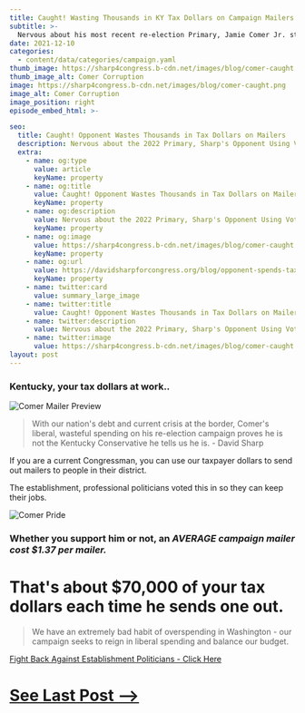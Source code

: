 ```yaml
---
title: Caught! Wasting Thousands in KY Tax Dollars on Campaign Mailers
subtitle: >-
  Nervous about his most recent re-election Primary, Jamie Comer Jr. starts liberal spending on expensive campaign mailers.
date: 2021-12-10
categories:
  - content/data/categories/campaign.yaml
thumb_image: https://sharp4congress.b-cdn.net/images/blog/comer-caught.png
thumb_image_alt: Comer Corruption
image: https://sharp4congress.b-cdn.net/images/blog/comer-caught.png
image_alt: Comer Corruption
image_position: right
episode_embed_html: >-

seo:
  title: Caught! Opponent Wastes Thousands in Tax Dollars on Mailers
  description: Nervous about the 2022 Primary, Sharp's Opponent Using Voter Tax Dollars to Fund Campaign
  extra:
    - name: og:type
      value: article
      keyName: property
    - name: og:title
      value: Caught! Opponent Wastes Thousands in Tax Dollars on Mailers
      keyName: property
    - name: og:description
      value: Nervous about the 2022 Primary, Sharp's Opponent Using Voter Tax Dollars to Fund Campaign
      keyName: property
    - name: og:image
      value: https://sharp4congress.b-cdn.net/images/blog/comer-caught.png
      keyName: property
    - name: og:url
      value: https://davidsharpforcongress.org/blog/opponent-spends-tax-dollars-on-mailers
      keyName: property
    - name: twitter:card
      value: summary_large_image
    - name: twitter:title
      value: Caught! Opponent Wastes Thousands in Tax Dollars on Mailers
    - name: twitter:description
      value: Nervous about the 2022 Primary, Sharp's Opponent Using Voter Tax Dollars to Fund Campaign
    - name: twitter:image
      value: https://sharp4congress.b-cdn.net/images/blog/comer-caught.png
layout: post
---
```


### Kentucky, your tax dollars at work..

![Comer Mailer Preview](https://sharp4congress.b-cdn.net/images/blog/comer-card.png)

> With our nation's debt and current crisis at the border, Comer's liberal, wasteful spending on his re-election campaign proves he is not the Kentucky Conservative he tells us he is. - David Sharp

If you are a current Congressman, you can use our taxpayer dollars to send out mailers to people in their district.

The establishment, professional politicians voted this in so they can keep their jobs.

![Comer Pride](https://sharp4congress.b-cdn.net/images/jamie-jr-3.png)

### Whether you support him or not, an ***AVERAGE campaign mailer cost $1.37 per mailer.***

# That's about $70,000 of your tax dollars each time he sends one out.

> We have an extremely bad habit of overspending in Washington - our campaign seeks to reign in liberal spending and balance our budget.

[Fight Back Against Establishment Politicians - Click Here](/support)


# [See Last Post -->](/posts/attack-on-pearl-harbor)
